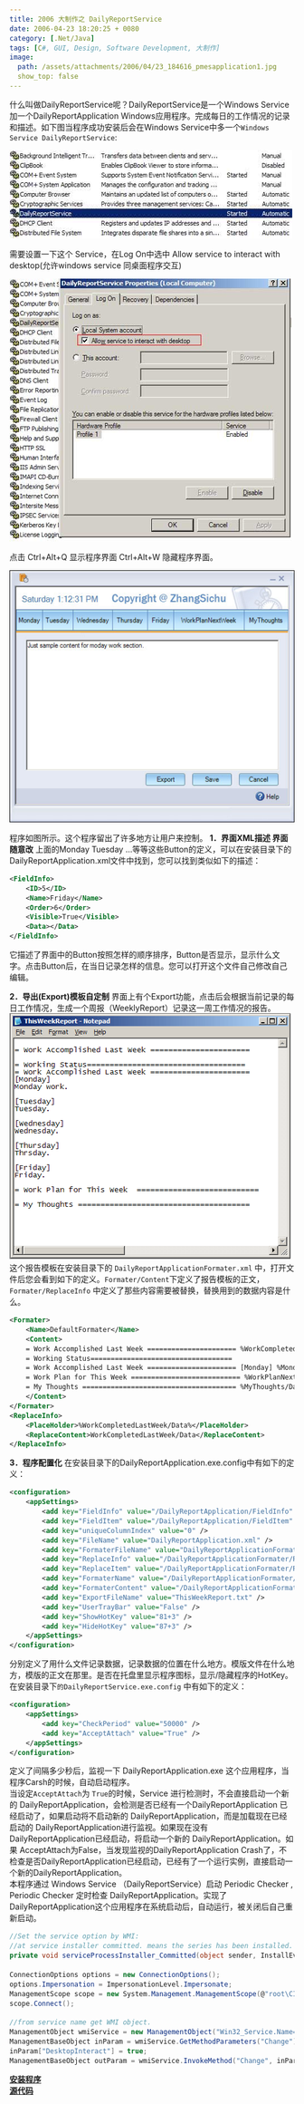 ```yaml
---
title: 2006 大制作之 DailyReportService
date: 2006-04-23 18:20:25 + 0080
category: [.Net/Java]
tags: [C#, GUI, Design, Software Development, 大制作]
image:
  path: /assets/attachments/2006/04/23_184616_pmesapplication1.jpg
  show_top: false
---
```


什么叫做DailyReportService呢？DailyReportService是一个Windows Service加一个DailyReportApplication Windows应用程序。完成每日的工作情况的记录和描述。如下图当程序成功安装后会在Windows Service中多一个`Windows Service DailyReportService`:  

![Window Service](/assets/attachments/2006/04/23_184622_gd6jservice1.jpg)  

需要设置一下这个 Service，在Log On中选中 Allow service to interact with desktop(允许windows service 同桌面程序交互)  

![Window Service](/assets/attachments/2006/04/23_184626_pmesservice2.jpg)  

点击 Ctrl+Alt+Q 显示程序界面 Ctrl+Alt+W 隐藏程序界面。  

![GUI](/assets/attachments/2006/04/23_184616_pmesapplication1.jpg)  

程序如图所示。这个程序留出了许多地方让用户来控制。 
**1．界面XML描述 界面随意改**
上面的Monday Tuesday …等等这些Button的定义，可以在安装目录下的DailyReportApplication.xml文件中找到，您可以找到类似如下的描述：  
```xml
<FieldInfo>  
    <ID>5</ID>   
    <Name>Friday</Name>   
    <Order>6</Order>   
    <Visible>True</Visible>   
    <Data></Data>   
</FieldInfo>
```
它描述了界面中的Button按照怎样的顺序排序，Button是否显示，显示什么文字。点击Button后，在当日记录怎样的信息。您可以打开这个文件自己修改自己编辑。 

**2．导出(Export)模板自定制**
界面上有个Export功能，点击后会根据当前记录的每日工作情况，生成一个周报（WeeklyReport）记录这一周工作情况的报告。  
![Report](/assets/attachments/2006/04/23_181853_63u9exprot.gif)  
这个报告模板在安装目录下的 `DailyReportApplicationFormater.xml` 中，打开文件后您会看到如下的定义。`Formater/Content`下定义了报告模板的正文，`Formater/ReplaceInfo` 中定义了那些内容需要被替换，替换用到的数据内容是什么。
```xml
<Formater>  
    <Name>DefaultFormater</Name>   
    <Content>
    = Work Accomplished Last Week ====================== %WorkCompletedLastWeek/Data% 
    = Working Status=================================== 
    = Work Accomplished Last Week ====================== [Monday] %Monday/Data% [Tuesday] %Tuesday/Data% [Wednesday] %Wednesday/Data% [Thursday] %Thursday/Data% [Friday] %Friday/Data% 
    = Work Plan for This Week =========================== %WorkPlanNextWeek/Data% 
    = My Thoughts ====================================== %MyThoughts/Data%  
    </Content>  
</Formater>  
<ReplaceInfo>  
    <PlaceHolder>%WorkCompletedLastWeek/Data%</PlaceHolder>   
    <ReplaceContent>WorkCompletedLastWeek/Data</ReplaceContent>   
</ReplaceInfo>
```

**3．程序配置化**
在安装目录下的DailyReportApplication.exe.config中有如下的定义：
```xml 
<configuration>  
    <appSettings>  
        <add key="FieldInfo" value="/DailyReportApplication/FieldInfo" />   
        <add key="FieldItem" value="/DailyReportApplication/FieldItem" />   
        <add key="uniqueColumnIndex" value="0" />   
        <add key="FileName" value="DailyReportApplication.xml" />   
        <add key="FormaterFileName" value="DailyReportApplicationFormater.xml" />   
        <add key="ReplaceInfo" value="/DailyReportApplicationFormater/ReplaceInfo" />   
        <add key="ReplaceItem" value="/DailyReportApplicationFormater/ReplaceItem" />   
        <add key="FormaterName" value="/DailyReportApplicationFormater/Formater/Name" />   
        <add key="FormaterContent" value="/DailyReportApplicationFormater/Formater/Content" />   
        <add key="ExportFileName" value="ThisWeekReport.txt" />   
        <add key="UserTrayBar" value="False" />   
        <add key="ShowHotKey" value="81+3" />   
        <add key="HideHotKey" value="87+3" />   
    </appSettings>  
</configuration>
```
分别定义了用什么文件记录数据，记录数据的位置在什么地方。模版文件在什么地方，模版的正文在那里。是否在托盘里显示程序图标，显示/隐藏程序的HotKey。  
在安装目录下`的DailyReportService.exe.config` 中有如下的定义：  
```xml
<configuration>  
    <appSettings>  
        <add key="CheckPeriod" value="50000" />  
        <add key="AcceptAttach" value="True" />  
    </appSettings>  
</configuration>
```

定义了间隔多少秒后，监视一下 DailyReportApplication.exe 这个应用程序，当程序Carsh的时候，自动启动程序。  
当设定`AcceptAttach`为 `True`的时候，Service 进行检测时，不会直接启动一个新的 DailyReportApplication，会检测是否已经有一个DailyReportApplication 已经启动了，如果启动将不启动新的 DailyReportApplication，而是加载现在已经启动的 DailyReportApplication进行监视。如果现在没有 DailyReportApplication已经启动，将启动一个新的 DailyReportApplication。如果 AcceptAttach为False，当发现监视的DailyReportApplication Crash了，不检查是否DailyReportApplication已经启动，已经有了一个运行实例，直接启动一个新的DailyReportApplication。  
本程序通过 Windows Service （DailyReportService）启动 Periodic Checker , Periodic Checker 定时检查 DailyReportApplication。实现了DailyReportApplication这个应用程序在系统启动后，自动运行，被关闭后自己重新启动。 

```c#
//Set the service option by WMI:  
//at service installer committed. means the series has been installed.  
private void serviceProcessInstaller_Committed(object sender, InstallEventArgs e)  

ConnectionOptions options = new ConnectionOptions(); 
options.Impersonation = ImpersonationLevel.Impersonate; 
ManagementScope scope = new System.Management.ManagementScope(@"root\CIMV2", options); 
scope.Connect(); 

//from service name get WMI object.  
ManagementObject wmiService = new ManagementObject("Win32_Service.Name=" + serviceInstaller.ServiceName + ""); 
ManagementBaseObject inParam = wmiService.GetMethodParameters("Change"); 
inParam["DesktopInteract"] = true;  
ManagementBaseObject outParam = wmiService.InvokeMethod("Change", inParam, null); 
```

[**安装程序**](/assets/attachments/2006/04/23_182003_63u9DailyReportSetup.rar)  
[**源代码**](/assets/attachments/2006/04/27_115024_sphwDailyReportService.rar)

